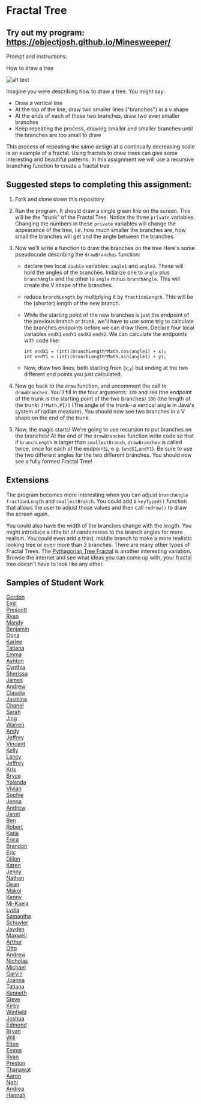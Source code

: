 Fractal Tree
============

Try out my program: https://objectjosh.github.io/Minesweeper/
-----------------------------------

Prompt and Instructions:

How to draw a tree  

![alt text](tree.JPG)  

Imagine you were describing how to draw a tree. You might say: 

* Draw a vertical line  
* At the top of the line, draw two smaller lines ("branches") in a v shape  
* At the ends of each of those two branches, draw two even smaller branches  
* Keep repeating the process, drawing smaller and smaller branches until the branches are too small to draw  

This process of repeating the same design at a continually decreasing scale is an example of a fractal. Using fractals to draw trees can give some interesting and beautiful patterns. In this assignment we will use a recursive branching function to create a fractal tree.

Suggested steps to completing this assignment:
----------------------------------------------
1. Fork and clone down this repository   

2. Run the program. It should draw a single green line on the screen. This will be the "trunk" of the Fractal Tree. Notice the three `private` variables. Changing the numbers in these `private` variables will change the appearance of the tree, i.e. how much smaller the branches are, how small the branches will get and the angle between the branches.
3. Now we'll write a function to draw the branches on the tree Here's some pseudocode describing the `drawBranches` function:  

	* declare two local `double` variables: `angle1` and `angle2`. These will hold the angles of the branches. Initialize one to `angle` plus `branchAngle` and the other to `angle` minus `branchAngle`. This will create the V shape of the branches.  
	* reduce `branchLength` by multiplying it by `fractionLength`. This will be the (shorter) length of the new branch.  
	* While the starting point of the new branches is just the endpoint of the previous branch or trunk, we'll have to use some trig to calculate the branches endpoints before we can draw them. Declare four local variables `endX1` `endY1` `endX2` `endY2`. We can calculate the endpoints with code like:

		`int endX1 = (int)(branchLength*Math.cos(angle1) + x);`  
		`int endY1 = (int)(branchLength*Math.sin(angle1) + y);`  
	* Now, draw two lines, both starting from (`x`,`y`) but ending at the two different end points you just calculated.  

4. Now go back to the `draw` function, and uncomment the call to `drawBranches`. You'll fill in the four arguments: `320` and `380` (the endpoint of the trunk is the starting point of the two branches) `100` (the length of the trunk) `3*Math.PI/2` (The angle of the trunk--a vertical angle in Java's system of radian measure). You should now see two branches in a V shape on the end of the trunk.
5. Now, the magic starts! We're going to use recursion to put branches on the branches! At the end of the `drawBranches` function write code so that if `branchLength` is larger than `smallestBranch`, `drawBranches` is called twice, once for each of the endpoints, e.g. (`endX1`,`endY1`). Be sure to use the two different angles for the two different branches. You should now see a fully formed Fractal Tree!



Extensions
----------------------
The program becomes more interesting when you can adjust `branchAngle` `fractionLength` and `smallestBranch`. You could add a `keyTyped()` function that allows the user to adjust those values and then call `redraw()` to draw the screen again.  

You could also have the width of the branches change with the length. You might introduce a little bit of randomness to the branch angles for more realism. You could even add a third, middle branch to make a more realistic looking tree or even more than 3 branches. There are many other types of Fractal Trees. The [Pythagorian Tree Fractal](https://www.google.com/search?q=pythagorean+tree+fractal&rlz=1C1GCEA_enUS746US746&tbm=isch&source=iu&ictx=1&fir=Cqa2cD0PwAdA3M%253A%252CcNzIL1jzRw-mDM%252C_&usg=__2-tcTkRaG0cJBK8XNHRxRO3GrGo%3D&sa=X&ved=0ahUKEwi4x8vg5cbZAhUIiFQKHazdAFoQ9QEIRTAF#imgrc=_) is another interesting variation. Browse the internet and see what ideas you can come up with, your fractal tree doesn't have to look like any other.

Samples of Student Work
-----------------------
[Gordon](https://milkteadailo.github.io/FractalTree/)   
[Emil](https://emil000.github.io/FractalTree/)   
[Prescott](https://prescott00000.github.io/FractalTree/)   
[Ryan](https://someguy13.github.io/FractalTree/)   
[Mandy](https://mandy-wu.github.io/FractalTree/)   
[Benjamin](https://begilbert.github.io/FractalTree/)   
[Oona](https://oonarisseadams.github.io/FractalTree/)   
[Karlee](https://changkarlee.github.io/FractalTree/)   
[Tatiana](https://tgrishanina.github.io/FractalTree/)   
[Emma](https://emblenkinsop.github.io/FractalTree/)   
[Ashton](https://riseofthesaber.github.io/FractalTree/)   
[Cynthia](https://cylee1.github.io/FractalTree/)   
[Sherissa](https://sherissago.github.io/FractalTree/)   
[James](https://james168ma.github.io/FractalTree/)   
[Andrew](https://drewren25.github.io/FractalTree/)   
[Claudia](https://zixuanshao.github.io/FractalTree/)   
[Jasmine](https://jizeng2.github.io/FractalTree/)   
[Chanel](https://chan3l.github.io/FractalTree/)   
[Sarah](https://sarah2468.github.io/FractalTree/)   
[Jing](https://jili53.github.io/FractalTree/)   
[Warren](https://werren.github.io/FractalTree/)   
[Andy](https://8-man.github.io/FractalTree/)   
[Jeffrey](https://jechen27.github.io/FractalTree/)   
[Vincent](https://ss963213.github.io/FractalTree/)   
[Kelly](https://kellykelp.github.io/FractalTree/)   
[Lancy](https://lancytan.github.io/FractalTree/)   
[Jeffrey](https://jeffreythesloth.github.io/FractalTree/)   
[Kris](https://potato-krisu.github.io/FractalTree/)   
[Bryce](https://brycekeetonazaz.github.io/FractalTree/)   
[Yolanda](https://yofeng.github.io/FractalTree/)   
[Vivian](https://viviaann.github.io/FractalTree/)   
[Sophie](https://sohuang.github.io/FractalTree/)   
[Jenna](https://jennaralll.github.io/FractalTree/)   
[Andrew](https://ansue1234.github.io/FractalTree/)   
[Janet](https://birded.github.io/FractalTree/)   
[Ben](https://benjaminlanir.github.io/FractalTree/)   
[Robert](https://rshi159.github.io/FractalTree/)   
[Katie](https://kachow4.github.io/FractalTree/)   
[Erica](https://ericamalia.github.io/FractalTree/)   
[Brandon](https://brandontom96.github.io/FractalTree/)   
[Eric](https://jellybeanmill.github.io/OriginalFractal/)   
[Dillon](https://dillonlee27.github.io/FractalTree/)   
[Karen](https://sonokjw.github.io/FractalTree/)   
[Jenny](https://jeyu21.github.io/FractalTree/)   
[Nathan](https://nathansng.github.io/FractalTree/)   
[Dean](https://deanhuynh.github.io/FractalTree/)   
[Makoi](https://magacula1.github.io/FractalTree/)   
[Kenny](https://kennyyu168.github.io/FractalTree/)   
[Mi-Kaela](https://mikamarciales.github.io/FractalTree/)   
[Lydia](https://aqua28.github.io/FractalTree/)   
[Samantha](https://sammirustia.github.io/FractalTree/)   
[Schuyler](https://skschur1.github.io/FractalTree/)   
[Jayden](https://jaydenlee1229.github.io/FractalTree/)   
[Maxwell](https://12maxwellho.github.io/FractalTree/)   
[Arthur](https://arzhang.github.io/FractalTree/)   
[Otto](https://otschmidt.github.io/FractalTree/)   
[Andrew](https://andrewmai123.github.io/FractalTree/)   
[Nicholas](https://woonicholas.github.io/FractalTree/)   
[Michael](https://mipsim.github.io/FractalTree/)   
[Garvin](https://garvingit.github.io/FractalTree/)   
[Joanna](https://j0annalu.github.io/FractalTree/)   
[Tatiana](https://sonotatiana.github.io/FractalTree/)   
[Kenneth](https://kenpaso.github.io/FractalTree/)   
[Steve](https://sjkchang.github.io/FractalTree/)   
[Kirby](https://krbyktl.github.io/FractalTree/)   
[Winfield](https://winfield101.github.io/FractalTree/)   
[Joshua](https://joshualchan.github.io/FractalTree/)   
[Edmond](http://firework999363.github.io/FractalTree/)  
[Bryan](https://bzin22.github.io/FractalTree/)   
[Will](https://williammai.github.io/FractalTree/)   
[Elton](https://elel123.github.io/FractalTree/)   
[Emma](https://emmackenzie.github.io/FractalTree/)   
[Ryan](https://avath.github.io/FractalTree/)   
[Preston](https://prestonttt.github.io/FractalTree/)   
[Thanawat](https://thiskappaisgrey.github.io/FractalTree/index.html)   
[Aaron](https://aahuangithub.github.io/FractalTree/)   
[Nghi](https://nagirokudo.github.io/FractalTree/)   
[Andrea](https://chenandrea29.github.io/FractalTree/)   
[Hannah](https://hadecastro.github.io/FractalTree/)   

